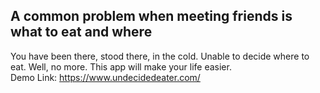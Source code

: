 ## A common problem when meeting friends is what to eat and where
You have been there, stood there, in the cold. Unable to decide where to eat. Well, no more. This app will make your life easier. <br />
Demo Link:  https://www.undecidedeater.com/
